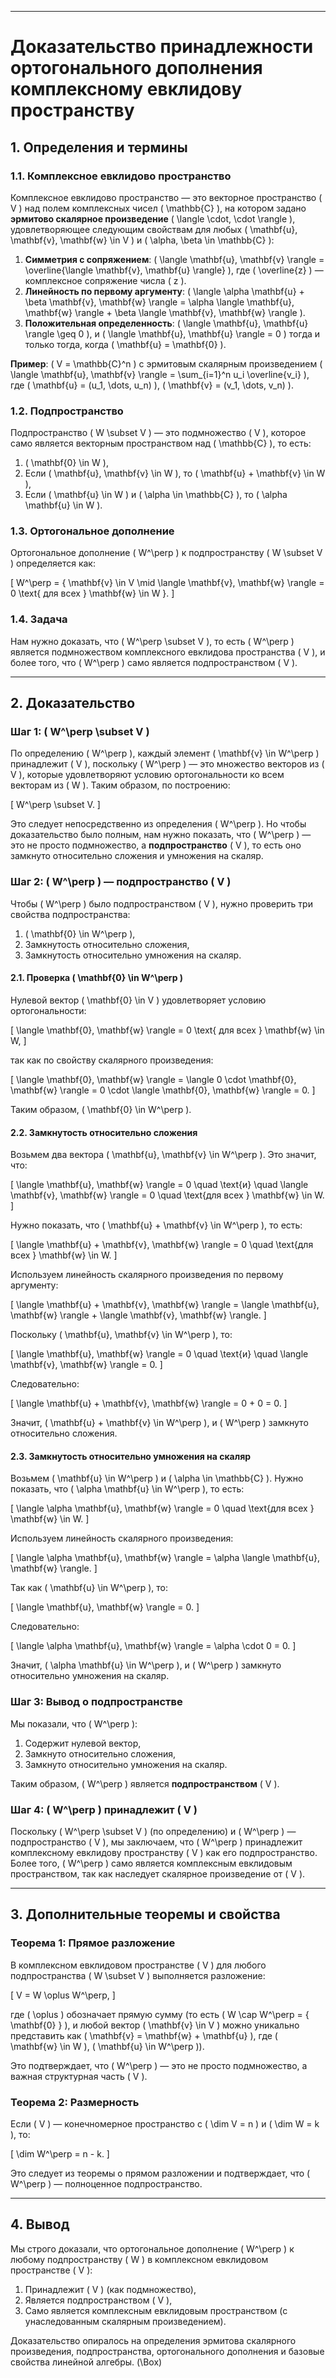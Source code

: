 <script src="https://polyfill.io/v3/polyfill.min.js?features=es6"></script>
<script id="MathJax-script" async src="https://cdn.jsdelivr.net/npm/mathjax@3/es5/tex-mml-chtml.js"></script>
---
# Доказательство принадлежности ортогонального дополнения комплексному евклидову пространству

## 1. Определения и термины

### 1.1. Комплексное евклидово пространство
Комплексное евклидово пространство — это векторное пространство \( V \) над полем комплексных чисел \( \mathbb{C} \), на котором задано **эрмитово скалярное произведение** \( \langle \cdot, \cdot \rangle \), удовлетворяющее следующим свойствам для любых \( \mathbf{u}, \mathbf{v}, \mathbf{w} \in V \) и \( \alpha, \beta \in \mathbb{C} \):

1. **Симметрия с сопряжением**: \( \langle \mathbf{u}, \mathbf{v} \rangle = \overline{\langle \mathbf{v}, \mathbf{u} \rangle} \), где \( \overline{z} \) — комплексное сопряжение числа \( z \).
2. **Линейность по первому аргументу**: \( \langle \alpha \mathbf{u} + \beta \mathbf{v}, \mathbf{w} \rangle = \alpha \langle \mathbf{u}, \mathbf{w} \rangle + \beta \langle \mathbf{v}, \mathbf{w} \rangle \).
3. **Положительная определенность**: \( \langle \mathbf{u}, \mathbf{u} \rangle \geq 0 \), и \( \langle \mathbf{u}, \mathbf{u} \rangle = 0 \) тогда и только тогда, когда \( \mathbf{u} = \mathbf{0} \).

**Пример**: \( V = \mathbb{C}^n \) с эрмитовым скалярным произведением \( \langle \mathbf{u}, \mathbf{v} \rangle = \sum_{i=1}^n u_i \overline{v_i} \), где \( \mathbf{u} = (u_1, \dots, u_n) \), \( \mathbf{v} = (v_1, \dots, v_n) \).

### 1.2. Подпространство
Подпространство \( W \subset V \) — это подмножество \( V \), которое само является векторным пространством над \( \mathbb{C} \), то есть:

1. \( \mathbf{0} \in W \),
2. Если \( \mathbf{u}, \mathbf{v} \in W \), то \( \mathbf{u} + \mathbf{v} \in W \),
3. Если \( \mathbf{u} \in W \) и \( \alpha \in \mathbb{C} \), то \( \alpha \mathbf{u} \in W \).

### 1.3. Ортогональное дополнение
Ортогональное дополнение \( W^\perp \) к подпространству \( W \subset V \) определяется как:

\[
W^\perp = \{ \mathbf{v} \in V \mid \langle \mathbf{v}, \mathbf{w} \rangle = 0 \text{ для всех } \mathbf{w} \in W \}.
\]

### 1.4. Задача
Нам нужно доказать, что \( W^\perp \subset V \), то есть \( W^\perp \) является подмножеством комплексного евклидова пространства \( V \), и более того, что \( W^\perp \) само является подпространством \( V \).

---

## 2. Доказательство

### Шаг 1: \( W^\perp \subset V \)
По определению \( W^\perp \), каждый элемент \( \mathbf{v} \in W^\perp \) принадлежит \( V \), поскольку \( W^\perp \) — это множество векторов из \( V \), которые удовлетворяют условию ортогональности ко всем векторам из \( W \). Таким образом, по построению:

\[
W^\perp \subset V.
\]

Это следует непосредственно из определения \( W^\perp \). Но чтобы доказательство было полным, нам нужно показать, что \( W^\perp \) — это не просто подмножество, а **подпространство** \( V \), то есть оно замкнуто относительно сложения и умножения на скаляр.

### Шаг 2: \( W^\perp \) — подпространство \( V \)
Чтобы \( W^\perp \) было подпространством \( V \), нужно проверить три свойства подпространства:

1. \( \mathbf{0} \in W^\perp \),
2. Замкнутость относительно сложения,
3. Замкнутость относительно умножения на скаляр.

#### 2.1. Проверка \( \mathbf{0} \in W^\perp \)
Нулевой вектор \( \mathbf{0} \in V \) удовлетворяет условию ортогональности:

\[
\langle \mathbf{0}, \mathbf{w} \rangle = 0 \text{ для всех } \mathbf{w} \in W,
\]

так как по свойству скалярного произведения:

\[
\langle \mathbf{0}, \mathbf{w} \rangle = \langle 0 \cdot \mathbf{0}, \mathbf{w} \rangle = 0 \cdot \langle \mathbf{0}, \mathbf{w} \rangle = 0.
\]

Таким образом, \( \mathbf{0} \in W^\perp \).

#### 2.2. Замкнутость относительно сложения
Возьмем два вектора \( \mathbf{u}, \mathbf{v} \in W^\perp \). Это значит, что:

\[
\langle \mathbf{u}, \mathbf{w} \rangle = 0 \quad \text{и} \quad \langle \mathbf{v}, \mathbf{w} \rangle = 0 \quad \text{для всех } \mathbf{w} \in W.
\]

Нужно показать, что \( \mathbf{u} + \mathbf{v} \in W^\perp \), то есть:

\[
\langle \mathbf{u} + \mathbf{v}, \mathbf{w} \rangle = 0 \quad \text{для всех } \mathbf{w} \in W.
\]

Используем линейность скалярного произведения по первому аргументу:

\[
\langle \mathbf{u} + \mathbf{v}, \mathbf{w} \rangle = \langle \mathbf{u}, \mathbf{w} \rangle + \langle \mathbf{v}, \mathbf{w} \rangle.
\]

Поскольку \( \mathbf{u}, \mathbf{v} \in W^\perp \), то:

\[
\langle \mathbf{u}, \mathbf{w} \rangle = 0 \quad \text{и} \quad \langle \mathbf{v}, \mathbf{w} \rangle = 0.
\]

Следовательно:

\[
\langle \mathbf{u} + \mathbf{v}, \mathbf{w} \rangle = 0 + 0 = 0.
\]

Значит, \( \mathbf{u} + \mathbf{v} \in W^\perp \), и \( W^\perp \) замкнуто относительно сложения.

#### 2.3. Замкнутость относительно умножения на скаляр
Возьмем \( \mathbf{u} \in W^\perp \) и \( \alpha \in \mathbb{C} \). Нужно показать, что \( \alpha \mathbf{u} \in W^\perp \), то есть:

\[
\langle \alpha \mathbf{u}, \mathbf{w} \rangle = 0 \quad \text{для всех } \mathbf{w} \in W.
\]

Используем линейность скалярного произведения:

\[
\langle \alpha \mathbf{u}, \mathbf{w} \rangle = \alpha \langle \mathbf{u}, \mathbf{w} \rangle.
\]

Так как \( \mathbf{u} \in W^\perp \), то:

\[
\langle \mathbf{u}, \mathbf{w} \rangle = 0.
\]

Следовательно:

\[
\langle \alpha \mathbf{u}, \mathbf{w} \rangle = \alpha \cdot 0 = 0.
\]

Значит, \( \alpha \mathbf{u} \in W^\perp \), и \( W^\perp \) замкнуто относительно умножения на скаляр.

### Шаг 3: Вывод о подпространстве
Мы показали, что \( W^\perp \):

1. Содержит нулевой вектор,
2. Замкнуто относительно сложения,
3. Замкнуто относительно умножения на скаляр.

Таким образом, \( W^\perp \) является **подпространством** \( V \).

### Шаг 4: \( W^\perp \) принадлежит \( V \)
Поскольку \( W^\perp \subset V \) (по определению) и \( W^\perp \) — подпространство \( V \), мы заключаем, что \( W^\perp \) принадлежит комплексному евклидову пространству \( V \) как его подпространство. Более того, \( W^\perp \) само является комплексным евклидовым пространством, так как наследует скалярное произведение от \( V \).

---

## 3. Дополнительные теоремы и свойства

### Теорема 1: Прямое разложение
В комплексном евклидовом пространстве \( V \) для любого подпространства \( W \subset V \) выполняется разложение:

\[
V = W \oplus W^\perp,
\]

где \( \oplus \) обозначает прямую сумму (то есть \( W \cap W^\perp = \{ \mathbf{0} \} \), и любой вектор \( \mathbf{v} \in V \) можно уникально представить как \( \mathbf{v} = \mathbf{w} + \mathbf{u} \), где \( \mathbf{w} \in W \), \( \mathbf{u} \in W^\perp \)).

Это подтверждает, что \( W^\perp \) — это не просто подмножество, а важная структурная часть \( V \).

### Теорема 2: Размерность
Если \( V \) — конечномерное пространство с \( \dim V = n \) и \( \dim W = k \), то:

\[
\dim W^\perp = n - k.
\]

Это следует из теоремы о прямом разложении и подтверждает, что \( W^\perp \) — полноценное подпространство.

---

## 4. Вывод
Мы строго доказали, что ортогональное дополнение \( W^\perp \) к любому подпространству \( W \) в комплексном евклидовом пространстве \( V \):

1. Принадлежит \( V \) (как подмножество),
2. Является подпространством \( V \),
3. Само является комплексным евклидовым пространством (с унаследованным скалярным произведением).

Доказательство опиралось на определения эрмитова скалярного произведения, подпространства, ортогонального дополнения и базовые свойства линейной алгебры. \(\Box\)
